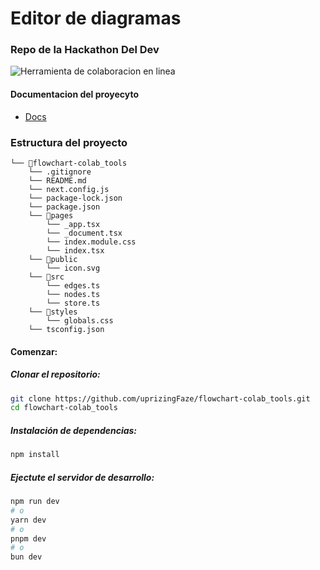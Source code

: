 # Editor de diagramas

### Repo de la Hackathon Del Dev

<img src="https://www.colabtools.online/flowshart.png"  alt="Herramienta de colaboracion en linea" />




#### Documentacion del proyecyto
- [Docs](https://docs.colabtools.online/)


### Estructura del proyecto

```
└── 📁flowchart-colab_tools
    └── .gitignore
    └── README.md
    └── next.config.js
    └── package-lock.json
    └── package.json
    └── 📁pages
        └── _app.tsx
        └── _document.tsx
        └── index.module.css
        └── index.tsx
    └── 📁public
        └── icon.svg
    └── 📁src
        └── edges.ts
        └── nodes.ts
        └── store.ts
    └── 📁styles
        └── globals.css
    └── tsconfig.json
```

#### Comenzar:

#####  Clonar el repositorio:

```bash
git clone https://github.com/uprizingFaze/flowchart-colab_tools.git
cd flowchart-colab_tools
```

#####  Instalación de dependencias:


```bash
npm install
```

##### Ejectute el servidor de desarrollo:


```bash
npm run dev
# o
yarn dev
# o
pnpm dev
# o
bun dev
```
